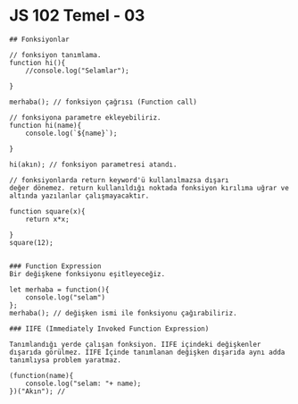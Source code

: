 # JS 102 Temel - 03

    ## Fonksiyonlar 

    // fonksiyon tanımlama.
    function hi(){ 
        //console.log("Selamlar");
        
    }

    merhaba(); // fonksiyon çağrısı (Function call)

    // fonksiyona parametre ekleyebiliriz.
    function hi(name){ 
        console.log(`${name}`);
        
    }

    hi(akın); // fonksiyon parametresi atandı.
    
    // fonksiyonlarda return keyword'ü kullanılmazsa dışarı 
    değer dönemez. return kullanıldığı noktada fonksiyon kırılıma uğrar ve altında yazılanlar çalışmayacaktır.

    function square(x){
        return x*x;  
        
    }
    square(12);


    ### Function Expression
    Bir değişkene fonksiyonu eşitleyeceğiz.

    let merhaba = function(){
        console.log("selam")
    };
    merhaba(); // değişken ismi ile fonksiyonu çağırabiliriz.

    ### IIFE (Immediately Invoked Function Expression)

    Tanımlandığı yerde çalışan fonksiyon. IIFE içindeki değişkenler dışarıda görülmez. IIFE İçinde tanımlanan değişken dışarıda aynı adda tanımlıysa problem yaratmaz.

    (function(name){
        console.log("selam: "+ name);
    })("Akın"); //